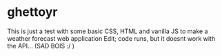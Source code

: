 # ghettoyr
This is just a test with some basic CSS, HTML and vanilla JS to make a weather forecast web application
Edit; code runs, but it doesnt work with the API... (SAD BOIS :/ )
